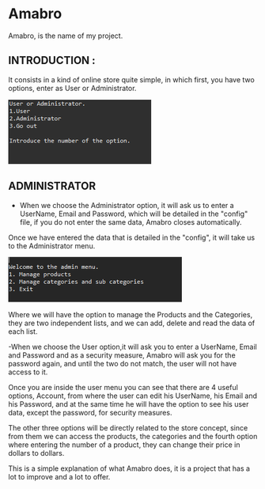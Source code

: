 # Amabro
Amabro, is the name of my project.

## INTRODUCTION : 

It consists in a kind of online store quite simple, in which first, you have two options, enter as User or Administrator.

![](Amabro%20Screenshots/Menu.PNG)

## ADMINISTRATOR

- When we choose the Administrator option, it will ask us to enter a UserName, Email and Password, which will be detailed in the "config" file, if you do not enter the same data, Amabro closes automatically.





Once we have entered the data that is detailed in the "config", it will take us to the Administrator menu.

![](Amabro%20Screenshots/AdminMenu.PNG)


Where we will have the option to manage the Products and the Categories, they are two independent lists, and we can add, delete and read the data of each list.


-When we choose the User option,it will ask you to enter a UserName, Email and Password and as a security measure, Amabro will ask you for the password again, and until the two do not match, the user will not have access to it.


Once you are inside the user menu you can see that there are 4 useful options, Account, from where the user can edit his UserName, his Email and his Password, and at the same time he will have the option to see his user data, except the password, for security measures.

The other three options will be directly related to the store concept, since from them we can access the products, the categories and the fourth option where entering the number of a product, they can change their price in dollars to dollars.

This is a simple explanation of what Amabro does, it is a project that has a lot to improve and a lot to offer.


